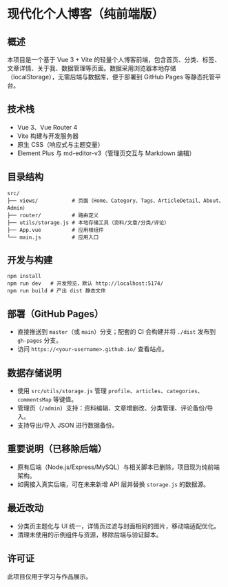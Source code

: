 # 现代化个人博客（纯前端版）

## 概述

本项目是一个基于 Vue 3 + Vite 的轻量个人博客前端，包含首页、分类、标签、文章详情、关于我、数据管理等页面。数据采用浏览器本地存储（localStorage），无需后端与数据库，便于部署到 GitHub Pages 等静态托管平台。

## 技术栈
- Vue 3、Vue Router 4
- Vite 构建与开发服务器
- 原生 CSS（响应式与主题变量）
- Element Plus 与 md-editor-v3（管理页交互与 Markdown 编辑）

## 目录结构
```
src/
├── views/           # 页面（Home、Category、Tags、ArticleDetail、About、Admin）
├── router/          # 路由定义
├── utils/storage.js # 本地存储工具（资料/文章/分类/评论）
├── App.vue          # 应用根组件
└── main.js          # 应用入口
```

## 开发与构建
```
npm install
npm run dev   # 开发预览，默认 http://localhost:5174/
npm run build # 产出 dist 静态文件
```

## 部署（GitHub Pages）
- 直接推送到 `master`（或 `main`）分支；配套的 CI 会构建并将 `./dist` 发布到 `gh-pages` 分支。
- 访问 `https://<your-username>.github.io/` 查看站点。

## 数据存储说明
- 使用 `src/utils/storage.js` 管理 `profile`、`articles`、`categories`、`commentsMap` 等键值。
- 管理页（`/admin`）支持：资料编辑、文章增删改、分类管理、评论备份/导入。
- 支持导出/导入 JSON 进行数据备份。

## 重要说明（已移除后端）
- 原有后端（Node.js/Express/MySQL）与相关脚本已删除，项目现为纯前端架构。
- 如需接入真实后端，可在未来新增 API 层并替换 `storage.js` 的数据源。

## 最近改动
- 分类页主题化与 UI 统一，详情页过滤与封面相同的图片，移动端适配优化。
- 清理未使用的示例组件与资源，移除后端与验证脚本。

## 许可证
此项目仅用于学习与作品展示。
